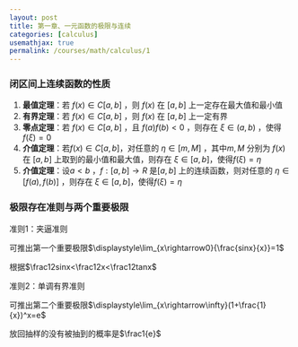 ```yaml
---
layout: post
title: 第一章、一元函数的极限与连续
categories: [calculus]
usemathjax: true
permalink: /courses/math/calculus/1
---
```


### 闭区间上连续函数的性质

1. **最值定理**：若 $f(x) \in C[a,b]$ ，则 $f(x)$ 在 $[a,b]$ 上一定存在最大值和最小值
2. **有界定理**：若 $f(x) \in C[a,b]$ ，则 $f(x)$ 在 $[a,b]$ 上一定有界
3. **零点定理**：若 $f(x) \in C[a,b]$ ，且 $f(a)f(b)<0$ ，则存在  $\xi \in(a,b)$ ，使得$f(\xi)=0$
4. **介值定理**：若$f(x)\in C[a,b]$，对任意的 $\eta\in[m,M]$ ，其中$m,M$ 分别为 $f(x)$ 在 $[a,b]$ 上取到的最小值和最大值，则存在 $\xi\in[a,b]$，使得$f(\xi)=\eta$
5. **介值定理**：设$a<b$ ，$f:[a,b]\rightarrow R$ 是$[a,b]$ 上的连续函数，则对任意的 $\eta\in[f(a),f(b)]$ ，则存在 $\xi\in[a,b]$，使得$f(\xi)=\eta$

### 极限存在准则与两个重要极限

准则1：夹逼准则

可推出第一个重要极限$\displaystyle\lim_{x\rightarrow0}{\frac{sinx}{x}}=1$

根据$\frac12sinx<\frac12x<\frac12tanx$

准则2：单调有界准则

可推出第二个重要极限$\displaystyle\lim_{x\rightarrow\infty}(1+\frac{1}{x})^x=e$

放回抽样的没有被抽到的概率是$\frac1{e}$